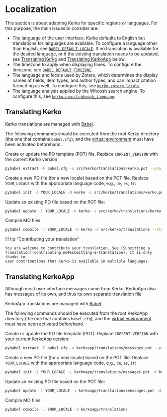 # Localization

This section is about adapting Kerko for specific regions or languages. For this
purpose, the main issues to consider are:

- The language of the user interface. Kerko defaults to English but translations
  for languages are available. To configure a language other than English, see
  [`BABEL_DEFAULT_LOCALE`](config-params.md#babel_default_locale). If no
  translation is available for the desired language, or if the existing
  translation needs to be updated, see [Translating Kerko](#translating-kerko)
  and [Translating KerkoApp](#translating-kerkoapp) below.
- The timezone to apply when displaying times. To configure the timezone, see
  [`BABEL_DEFAULT_TIMEZONE`](config-params.md#babel_default_timezone).
- The language and locale used by Zotero, which determines the display names of
  fields, item types, and author types, and can impact citation formatting as
  well. To configure this, see [`kerko.zotero.locale`](config-params.md#locale).
- The language analysis applied by the Whoosh search engine. To configure this,
  see [`kerko.search.whoosh_language`](config-params.md#whoosh_language).


## Translating Kerko

Kerko translations are managed with [Babel].

The following commands should be executed from the root Kerko directory (the one
that contains `babel.cfg`), and the [virtual environment][venv] must have been
activated beforehand.

Create or update the PO template (POT) file. Replace `CURRENT_VERSION` with the
current Kerko version:

```bash
pybabel extract -F babel.cfg -o src/kerko/translations/kerko.pot --project=Kerko --version=CURRENT_VERSION --copyright-holder="Kerko Contributors" src/kerko
```

Create a new PO file (for a new locale) based on the POT file. Replace
`YOUR_LOCALE` with the appropriate language code, e.g., `de`, `es`, `fr`:

```bash
pybabel init -l YOUR_LOCALE -D kerko -i src/kerko/translations/kerko.pot -d src/kerko/translations
```

Update an existing PO file based on the POT file:

```bash
pybabel update -l YOUR_LOCALE -D kerko -i src/kerko/translations/kerko.pot -d src/kerko/translations
```

Compile MO files:

```bash
pybabel compile -l YOUR_LOCALE -D kerko -d src/kerko/translations --statistics
```

!!! tip "Contributing your translation"

    You are welcome to contribute your translation. See [Submitting a
    translation](contributing.md#submitting-a-translation). It is only thanks to
    user contributions that Kerko is available in multiple languages.


## Translating KerkoApp

Although most user interface messages come from Kerko, KerkoApp also has
messages of its own, and thus its own separate translation file.

KerkoApp translations are managed with [Babel].

The following commands should be executed from the root KerkoApp directory (the
one that contains `babel.cfg`), and the [virtual environment][venv] must have
been activated beforehand.

Create or update the PO file template (POT). Replace `CURRENT_VERSION` with your
current KerkoApp version:

```bash
pybabel extract -F babel.cfg -o kerkoapp/translations/messages.pot --project=KerkoApp --version=CURRENT_VERSION --copyright-holder="Kerko Contributors" kerkoapp
```

Create a new PO file (for a new locale) based on the POT file. Replace
`YOUR_LOCALE` with the appropriate language code, e.g., `de`, `es`, `it`:

```bash
pybabel init -l YOUR_LOCALE -i kerkoapp/translations/messages.pot -d kerkoapp/translations
```

Update an existing PO file based on the POT file:

```bash
pybabel update -l YOUR_LOCALE -i kerkoapp/translations/messages.pot -d kerkoapp/translations
```

Compile MO files:

```bash
pybabel compile -l YOUR_LOCALE -d kerkoapp/translations
```


[Babel]: http://babel.pocoo.org
[venv]: https://docs.python.org/3.11/tutorial/venv.html

